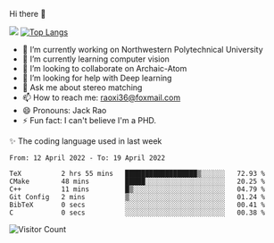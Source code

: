 Hi there 👋

![](https://github-readme-stats.vercel.app/api?username=Raohaocheng)
[![Top Langs](https://github-readme-stats.vercel.app/api/top-langs/?username=Raohaocheng&layout=compact)](https://github.com/anuraghazra/github-readme-stats)

- 🔭 I’m currently working on Northwestern Polytechnical University
- 🌱 I’m currently learning computer vision
- 👯 I’m looking to collaborate on Archaic-Atom
- 🤔 I’m looking for help with Deep learning
- 💬 Ask me about stereo matching
- 📫 How to reach me: raoxi36@foxmail.com
- 😄 Pronouns: Jack Rao
- ⚡ Fun fact: I can't believe I'm a PHD.

✨ The coding language used in last week
<!--START_SECTION:waka-->

```text
From: 12 April 2022 - To: 19 April 2022

TeX          2 hrs 55 mins   ██████████████████▒░░░░░░   72.93 %
CMake        48 mins         █████░░░░░░░░░░░░░░░░░░░░   20.25 %
C++          11 mins         █▒░░░░░░░░░░░░░░░░░░░░░░░   04.79 %
Git Config   2 mins          ▒░░░░░░░░░░░░░░░░░░░░░░░░   01.24 %
BibTeX       0 secs          ░░░░░░░░░░░░░░░░░░░░░░░░░   00.41 %
C            0 secs          ░░░░░░░░░░░░░░░░░░░░░░░░░   00.38 %
```

<!--END_SECTION:waka-->

![Visitor Count](https://profile-counter.glitch.me/Raohaocheng/count.svg)
